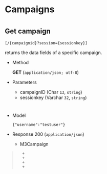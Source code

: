 # Campaigns

#

## Get campaign 

	[/{campaignid}?session={sessionkey}]

returns the data fields of a specific campaign.  

+ Method

	**GET** (`application/json; utf-8`)

+ Parameters

	+ campaignID (Char `13`, `string`)
	+ sessionkey (Varchar `32`, `string`)
	
	
#

+ Model

	```
	{"username":"testuser"}
	```

+ Response 200 (`application/json`)

	+  M3Campaign

> 		+
> 		+
> 		+
> 		+
